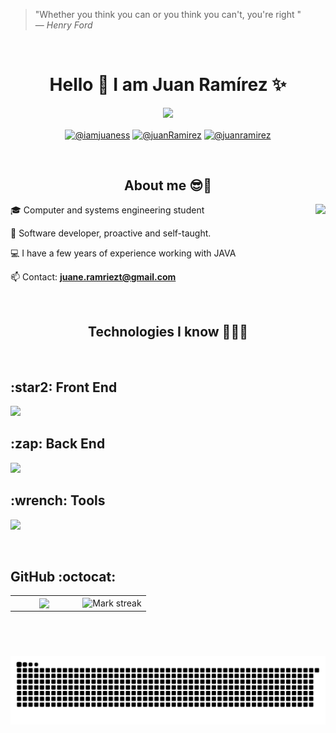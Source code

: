 
<!-- <br>
<br>
<div align="center">
    <a href="https://youtube.com/@unprogramadornace" target="_blank"><img align="center" src="./Assets/Circle.png" alt="@unprogramadornace" width="250px"/></a>
</div>
<br>
<br> -->


 > "Whether you think you can or you think you can't, you're right "  
  > — *Henry Ford*

<br>
<h1 align="center">Hello 👋 I am Juan Ramírez</strong> ✨ </h1>

<p align="center">
  <a href="https://github.com/DenverCoder1/readme-typing-svg"><img src="https://readme-typing-svg.herokuapp.com?&font=IBM+Plex+Sans&color=abcdef&size=20&lines=Welcome+to+My+Profesional+Profile!" /></a>
</p>
 

<p align="center">
    <a href="https://www.instagram.com/je_ramirez05/" target="_blank">
    <img align="center" src="https://img.shields.io/static/v1?message=Instagram&logo=instagram&label=&color=E4405F&logoColor=white&labelColor=&style=for-the-badge" alt="@iamjuaness" /></a>
    <a href="www.linkedin.com/in/juan-esteban-ramirez-tabares-1a85b3275"  target="_blank"><img align="center" src="https://img.shields.io/badge/LinkedIn-0077B5?style=for-the-badge&logo=linkedin&logoColor=white" alt="@juanRamirez"/></a>
    <a href = "mailto:juane.ramirezt@gmail.com" target="_blank"><img align="center" src="https://img.shields.io/badge/Gmail-D14836?style=for-the-badge&logo=gmail&logoColor=white" alt="@juanramirez" /></a>
  </p>
<br>
<h2 align="center">About me 😎🤏</h2>
<!--Intro start-->
<img align="right" height="150" src="https://cdn.pixabay.com/photo/2023/06/29/12/22/snow-leopard-8096293_1280.png"  />
<p align="left">
🎓 Computer and systems engineering student

📝 Software developer, proactive and self-taught.

💻 I have a few years of experience working with JAVA

📫 Contact: **juane.ramriezt@gmail.com**

<!--Intro end-->
  </p>
<br>

<h2 align="center">Technologies I know 👨🏻‍💻</h2>
<br>
<!--tech stack icons-->
<p align="center">
  <h2>:star2: Front End</h2>
  <a href="https://skillicons.dev">
    <img src="https://skillicons.dev/icons?i=html,css,js,ts,vscode,tailwind,react,angular,npm,&perline=6" />
  </a>

  <h2>:zap: Back End</h2>
  <a href="https://skillicons.dev">
    <img src="https://skillicons.dev/icons?i=java,spring,nodejs,idea,eclipse,maven,gradle,mongodb&perline=6" />
  </a>

  <h2>:wrench: Tools</h2>
  <a href="https://skillicons.dev">
    <img src="https://skillicons.dev/icons?i=postman,docker,git,github,figma&perline=6" />
  </a>
</p>
<br>
<!------------------------->
<h2>GitHub :octocat:</h2>
<p align="center">
  <!--- stats (start) -->
<table align="center">
<tr border="none">
  <!-- Imagen 1 en la primera celda -->
  <td width="50%" align="center">
    <img align="center" src="https://github-readme-stats.vercel.app/api?username=esteban2505J&theme=blue-green&hide-border=false&show_icons=true&count_private=true" />
  </td>
  
  <!-- Imagen 2 en la segunda celda, en la misma fila -->
  <td width="50%" align="center">
    <img title="🔥 Get streak stats for your profile at git.io/streak-stats" alt="Mark streak" src="https://github-readme-streak-stats.herokuapp.com/?user=esteban2505J&theme=blue-green&hide_border=false" /> 
  </td>
</tr>


</table>

</p>       
<br/>
<br/>


###

<img src="https://raw.githubusercontent.com/iamjuaness/iamjuaness/output/snake.svg" alt="Snake animation" />

###

